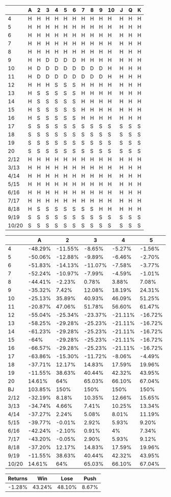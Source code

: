 |       | A   | 2   | 3   | 4   | 5   | 6   | 7   | 8   | 9   | 10  | J   | Q   | K   |
| ----- | --- | --- | --- | --- | --- | --- | --- | --- | --- | --- | --- | --- | --- |
| 4     | H   | H   | H   | H   | H   | H   | H   | H   | H   | H   | H   | H   | H   |
| 5     | H   | H   | H   | H   | H   | H   | H   | H   | H   | H   | H   | H   | H   |
| 6     | H   | H   | H   | H   | H   | H   | H   | H   | H   | H   | H   | H   | H   |
| 7     | H   | H   | H   | H   | H   | H   | H   | H   | H   | H   | H   | H   | H   |
| 8     | H   | H   | H   | H   | H   | H   | H   | H   | H   | H   | H   | H   | H   |
| 9     | H   | H   | D   | D   | D   | D   | H   | H   | H   | H   | H   | H   | H   |
| 10    | H   | D   | D   | D   | D   | D   | D   | D   | D   | H   | H   | H   | H   |
| 11    | H   | D   | D   | D   | D   | D   | D   | D   | D   | H   | H   | H   | H   |
| 12    | H   | H   | H   | S   | S   | S   | H   | H   | H   | H   | H   | H   | H   |
| 13    | H   | S   | S   | S   | S   | S   | H   | H   | H   | H   | H   | H   | H   |
| 14    | H   | S   | S   | S   | S   | S   | H   | H   | H   | H   | H   | H   | H   |
| 15    | H   | S   | S   | S   | S   | S   | H   | H   | H   | H   | H   | H   | H   |
| 16    | H   | S   | S   | S   | S   | S   | H   | H   | H   | H   | H   | H   | H   |
| 17    | S   | S   | S   | S   | S   | S   | S   | S   | S   | S   | S   | S   | S   |
| 18    | S   | S   | S   | S   | S   | S   | S   | S   | S   | S   | S   | S   | S   |
| 19    | S   | S   | S   | S   | S   | S   | S   | S   | S   | S   | S   | S   | S   |
| 20    | S   | S   | S   | S   | S   | S   | S   | S   | S   | S   | S   | S   | S   |
| 2/12  | H   | H   | H   | H   | H   | H   | H   | H   | H   | H   | H   | H   | H   |
| 3/13  | H   | H   | H   | H   | H   | H   | H   | H   | H   | H   | H   | H   | H   |
| 4/14  | H   | H   | H   | H   | H   | H   | H   | H   | H   | H   | H   | H   | H   |
| 5/15  | H   | H   | H   | H   | H   | H   | H   | H   | H   | H   | H   | H   | H   |
| 6/16  | H   | H   | H   | H   | H   | H   | H   | H   | H   | H   | H   | H   | H   |
| 7/17  | H   | H   | H   | H   | H   | H   | H   | H   | H   | H   | H   | H   | H   |
| 8/18  | H   | S   | S   | S   | S   | S   | S   | S   | H   | H   | H   | H   | H   |
| 9/19  | S   | S   | S   | S   | S   | S   | S   | S   | S   | S   | S   | S   | S   |
| 10/20 | S   | S   | S   | S   | S   | S   | S   | S   | S   | S   | S   | S   | S   |

|       | A       | 2       | 3       | 4       | 5       | 6       | 7       | 8       | 9       | 10      | J       | Q       | K       |
| ----- | ------- | ------- | ------- | ------- | ------- | ------- | ------- | ------- | ------- | ------- | ------- | ------- | ------- |
| 4     | -48.29% | -11.55% | -8.65%  | -5.27%  | -1.56%  | 0.78%   | -10.02% | -17.01% | -24.94% | -34.39% | -34.39% | -34.39% | -34.39% |
| 5     | -50.06% | -12.88% | -9.89%  | -6.46%  | -2.70%  | -0.43%  | -13.06% | -19.81% | -27.48% | -36.62% | -36.62% | -36.62% | -36.62% |
| 6     | -51.83% | -14.13% | -11.07% | -7.58%  | -3.77%  | -1.59%  | -16.23% | -22.66% | -30.03% | -38.87% | -38.87% | -38.87% | -38.87% |
| 7     | -52.24% | -10.97% | -7.99%  | -4.59%  | -1.01%  | 2.63%   | -7.85%  | -21.93% | -29.25% | -37.14% | -37.14% | -37.14% | -37.14% |
| 8     | -44.41% | -2.23%  | 0.78%   | 3.88%   | 7.08%   | 11.50%  | 7.29%   | -6.83%  | -21.70% | -30.71% | -30.71% | -30.71% | -30.71% |
| 9     | -35.32% | 7.42%   | 12.08%  | 18.19%  | 24.31%  | 31.71%  | 16.72%  | 9.42%   | -5.56%  | -21.81% | -21.81% | -21.81% | -21.81% |
| 10    | -25.13% | 35.89%  | 40.93%  | 46.09%  | 51.25%  | 57.56%  | 39.24%  | 28.66%  | 14.43%  | -5.36%  | -5.36%  | -5.36%  | -5.36%  |
| 11    | -20.87% | 47.06%  | 51.78%  | 56.60%  | 61.47%  | 66.74%  | 46.29%  | 35.07%  | 22.78%  | 3.34%   | 3.34%   | 3.34%   | 3.34%   |
| 12    | -55.04% | -25.34% | -23.37% | -21.11% | -16.72% | -15.37% | -21.28% | -27.16% | -34%    | -42.87% | -42.87% | -42.87% | -42.87% |
| 13    | -58.25% | -29.28% | -25.23% | -21.11% | -16.72% | -15.37% | -26.91% | -32.36% | -38.72% | -46.95% | -46.95% | -46.95% | -46.95% |
| 14    | -61.23% | -29.28% | -25.23% | -21.11% | -16.72% | -15.37% | -32.13% | -37.19% | -43.09% | -50.74% | -50.74% | -50.74% | -50.74% |
| 15    | -64%    | -29.28% | -25.23% | -21.11% | -16.72% | -15.37% | -36.98% | -41.68% | -47.16% | -54.25% | -54.25% | -54.25% | -54.25% |
| 16    | -66.57% | -29.28% | -25.23% | -21.11% | -16.72% | -15.37% | -41.48% | -45.84% | -50.93% | -57.52% | -57.52% | -57.52% | -57.52% |
| 17    | -63.86% | -15.30% | -11.72% | -8.06%  | -4.49%  | 1.17%   | -10.68% | -38.20% | -42.32% | -46.44% | -46.44% | -46.44% | -46.44% |
| 18    | -37.71% | 12.17%  | 14.83%  | 17.59%  | 19.96%  | 28.34%  | 39.96%  | 10.60%  | -18.32% | -24.15% | -24.15% | -24.15% | -24.15% |
| 19    | -11.55% | 38.63%  | 40.44%  | 42.32%  | 43.95%  | 49.60%  | 61.60%  | 59.39%  | 28.76%  | -1.87%  | -1.87%  | -1.87%  | -1.87%  |
| 20    | 14.61%  | 64%     | 65.03%  | 66.10%  | 67.04%  | 70.40%  | 77.32%  | 79.18%  | 75.84%  | 43.50%  | 43.50%  | 43.50%  | 43.50%  |
| BJ    | 103.85% | 150%    | 150%    | 150%    | 150%    | 150%    | 150%    | 150%    | 150%    | 138.46% | 138.46% | 138.46% | 138.46% |
| 2/12  | -32.19% | 8.18%   | 10.35%  | 12.66%  | 15.65%  | 18.60%  | 16.55%  | 9.51%   | 0.01%   | -14.15% | -14.15% | -14.15% | -14.15% |
| 3/13  | -34.74% | 4.66%   | 7.41%   | 10.25%  | 13.34%  | 16.17%  | 12.24%  | 5.41%   | -3.77%  | -17.37% | -17.37% | -17.37% | -17.37% |
| 4/14  | -37.27% | 2.24%   | 5.08%   | 8.01%   | 11.19%  | 13.92%  | 7.95%   | 1.33%   | -7.52%  | -20.57% | -20.57% | -20.57% | -20.57% |
| 5/15  | -39.77% | -0.01%  | 2.92%   | 5.93%   | 9.20%   | 11.82%  | 3.70%   | -2.71%  | -11.22% | -23.73% | -23.73% | -23.73% | -23.73% |
| 6/16  | -42.24% | -2.10%  | 0.91%   | 4%      | 7.34%   | 9.88%   | -0.49%  | -6.68%  | -14.86% | -26.84% | -26.84% | -26.84% | -26.84% |
| 7/17  | -43.20% | -0.05%  | 2.90%   | 5.93%   | 9.12%   | 12.81%  | 5.38%   | -7.29%  | -14.98% | -25.86% | -25.86% | -25.86% | -25.86% |
| 8/18  | -37.20% | 12.17%  | 14.83%  | 17.59%  | 19.96%  | 28.34%  | 39.96%  | 10.60%  | -10.07% | -20.97% | -20.97% | -20.97% | -20.97% |
| 9/19  | -11.55% | 38.63%  | 40.44%  | 42.32%  | 43.95%  | 49.60%  | 61.60%  | 59.39%  | 28.76%  | -1.87%  | -1.87%  | -1.87%  | -1.87%  |
| 10/20 | 14.61%  | 64%     | 65.03%  | 66.10%  | 67.04%  | 70.40%  | 77.32%  | 79.18%  | 75.84%  | 43.50%  | 43.50%  | 43.50%  | 43.50%  |

| Returns | Win    | Lose   | Push  |
| ------- | ------ | ------ | ----- |
| -1.28%  | 43.24% | 48.10% | 8.67% |
